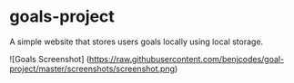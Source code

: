 # goals-project
A simple website that stores users goals locally using local storage.

![Goals Screenshot] (https://raw.githubusercontent.com/benjcodes/goal-project/master/screenshots/screenshot.png)
      

